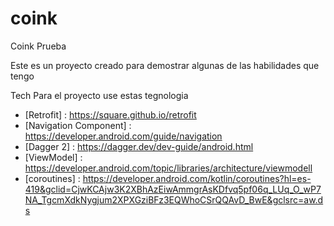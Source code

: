 # coink
Coink Prueba

Este es un proyecto creado para demostrar algunas de las habilidades que tengo

Tech
Para el proyecto use estas tegnologia 
* [Retrofit] : https://square.github.io/retrofit
* [Navigation Component] : https://developer.android.com/guide/navigation
* [Dagger 2] : https://dagger.dev/dev-guide/android.html
* [ViewModel] : https://developer.android.com/topic/libraries/architecture/viewmodell
* [coroutines] : https://developer.android.com/kotlin/coroutines?hl=es-419&gclid=CjwKCAjw3K2XBhAzEiwAmmgrAsKDfvq5pf06q_LUq_O_wP7NA_TgcmXdkNygjum2XPXGziBFz3EQWhoCSrQQAvD_BwE&gclsrc=aw.ds

